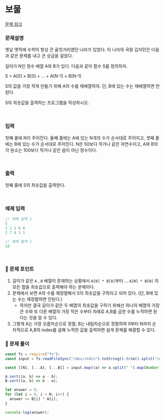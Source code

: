 # 보물

[문제 링크](https://www.acmicpc.net/problem/1026)

### 문제설명

옛날 옛적에 수학이 항상 큰 골칫거리였던 나라가 있었다. 이 나라의 국왕 김지민은 다음과 같은 문제를 내고 큰 상금을 걸었다.

길이가 N인 정수 배열 A와 B가 있다. 다음과 같이 함수 S를 정의하자.

S = A[0] × B[0] + ... + A[N-1] × B[N-1]

S의 값을 가장 작게 만들기 위해 A의 수를 재배열하자. 단, B에 있는 수는 재배열하면 안 된다.

S의 최솟값을 출력하는 프로그램을 작성하시오.

<br/>

### 입력

첫째 줄에 N이 주어진다. 둘째 줄에는 A에 있는 N개의 수가 순서대로 주어지고, 셋째 줄에는 B에 있는 수가 순서대로 주어진다. N은 50보다 작거나 같은 자연수이고, A와 B의 각 원소는 100보다 작거나 같은 음이 아닌 정수이다.

<br/>

### 출력

첫째 줄에 S의 최솟값을 출력한다.

<br/>

### 예제 입력

```jsx
// 예제 입력 1
5
1 1 1 6 0
2 7 8 3 1

// 예제 출력 1
18
```

<br/>

### 📕 문제 포인트

1. 길이가 같은 `A` , `B` 배열이 존재하는 상황에서 `A[0] * B[0]`부터 … `A[N] * B[N]` 의 모든 합을 최솟값으로 출력해야 하는 문제이다.
2. 문제에서 보면 A의 수를 재정렬해서 S의 최솟값을 구하라고 되어 있다. (단, B에 있는 수는 재정렬하면 안된다.)
   - 하지만 결국 길이가 같은 두 배열의 최솟값을 구하기 위해선 하나의 배열의 가장 큰 수와 또 다른 배열의 가장 작은 수부터 차례로 A,B를 곱한 수를 누적하면 된다는 것을 알 수 있다.
3. 그렇게 A는 가장 오름차순으로 정렬, B는 내림차순으로 정렬하여 0부터 N까지 순차적으로 A,B의 index를 곱해 누적한 값을 출력하면 쉽게 문제를 해결할 수 있다.

### 📝 문제 풀이

```js
const fs = require("fs");
const input = fs.readFileSync("/dev/stdin").toString().trim().split("\n");

const [[N], [...A], [...B]] = input.map((a) => a.split(" ").map(Number));

A.sort((a, b) => a - b);
B.sort((a, b) => b - a);

let answer = 0;
for (let i = 0; i < N; i++) {
  answer += B[i] * A[i];
}

console.log(answer);
```
